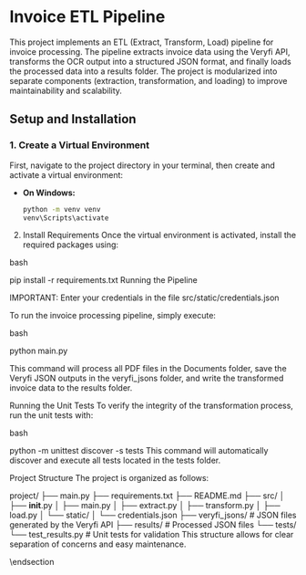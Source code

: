 # Invoice ETL Pipeline

This project implements an ETL (Extract, Transform, Load) pipeline for invoice processing. The pipeline extracts invoice data using the Veryfi API, transforms the OCR output into a structured JSON format, and finally loads the processed data into a results folder. The project is modularized into separate components (extraction, transformation, and loading) to improve maintainability and scalability.

## Setup and Installation

### 1. Create a Virtual Environment

First, navigate to the project directory in your terminal, then create and activate a virtual environment:

- **On Windows:**
  ```bash
  python -m venv venv
  venv\Scripts\activate

2. Install Requirements
Once the virtual environment is activated, install the required packages using:

bash

pip install -r requirements.txt
Running the Pipeline

IMPORTANT: Enter your credentials in the file src/static/credentials.json

To run the invoice processing pipeline, simply execute:

bash

python main.py

This command will process all PDF files in the Documents folder, save the Veryfi JSON outputs in the veryfi_jsons folder, and write the transformed invoice data to the results folder.

Running the Unit Tests
To verify the integrity of the transformation process, run the unit tests with:

bash

python -m unittest discover -s tests
This command will automatically discover and execute all tests located in the tests folder.

Project Structure
The project is organized as follows:


project/
├── main.py
├── requirements.txt
├── README.md
├── src/
│   ├── __init__.py
│   ├── main.py
│   ├── extract.py
│   ├── transform.py
│   ├── load.py
│   └── static/
│       └── credentials.json
├── veryfi_jsons/         # JSON files generated by the Veryfi API
├── results/              # Processed JSON files
└── tests/
    └── test_results.py   # Unit tests for validation
This structure allows for clear separation of concerns and easy maintenance.

\endsection